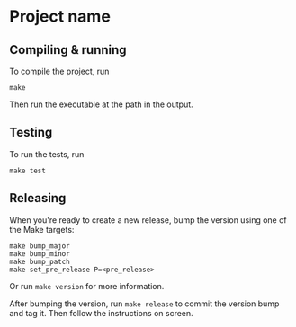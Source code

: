 # Project name

## Compiling & running
To compile the project, run

```shell
make 
```

Then run the executable at the path in the output.

## Testing
To run the tests, run
```shell
make test
```

## Releasing

When you're ready to create a new release, bump the version using one of the Make targets:
```shell
make bump_major
make bump_minor
make bump_patch
make set_pre_release P=<pre_release>
```

Or run `make version` for more information.

After bumping the version, run `make release` to commit the version bump and tag it. Then follow the instructions on screen. 